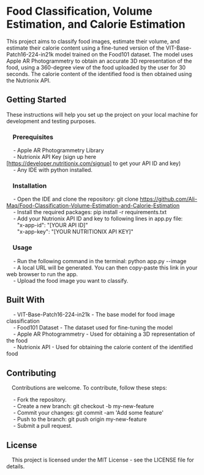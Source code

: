 # Food Classification, Volume Estimation, and Calorie Estimation

This project aims to classify food images, estimate their volume, and estimate their calorie content using a fine-tuned version of the VIT-Base-Patch16-224-in21k model trained on the Food101 dataset. The model uses Apple AR Photogrammetry to obtain an accurate 3D representation of the food, using a 360-degree view of the food uploaded by the user for 30 seconds. The calorie content of the identified food is then obtained using the Nutrionix API.<br>

## Getting Started
These instructions will help you set up the project on your local machine for development and testing purposes.<br>

### &emsp;Prerequisites
&emsp; - Apple AR Photogrammetry Library<br>
&emsp; - Nutrionix API Key (sign up here [https://developer.nutritionix.com/signup] to get your API ID and key)<br>
&emsp; - Any IDE with python installed.<br>

### &emsp;Installation
&emsp; - Open the IDE and clone the repository: git clone https://github.com/Ali-Maq/Food-Classification-Volume-Estimation-and-Calorie-Estimation<br>
&emsp; - Install the required packages: pip install -r requirements.txt<br>
&emsp; - Add your Nutrionix API ID and key to following lines in app.py file:<br>
&emsp;&emsp;"x-app-id": "[YOUR API ID]"<br>
&emsp;&emsp;"x-app-key": "[YOUR NUTRITIONIX API KEY]"<br>

### &emsp;Usage
&emsp; - Run the following command in the terminal: python app.py --image<br>
&emsp; - A local URL will be generated. You can then copy-paste this link in your web browser to run the app.<br>
&emsp; - Upload the food image you want to classify.<br>

## Built With
&emsp; - VIT-Base-Patch16-224-in21k - The base model for food image classification<br>
&emsp; - Food101 Dataset - The dataset used for fine-tuning the model<br>
&emsp; - Apple AR Photogrammetry - Used for obtaining a 3D representation of the food<br>
&emsp; - Nutrionix API - Used for obtaining the calorie content of the identified food<br>

## Contributing
&emsp;Contributions are welcome. To contribute, follow these steps:<br>

&emsp; - Fork the repository.<br>
&emsp; - Create a new branch: git checkout -b my-new-feature<br>
&emsp; - Commit your changes: git commit -am 'Add some feature'<br>
&emsp; - Push to the branch: git push origin my-new-feature<br>
&emsp; - Submit a pull request.<br>

## License
&emsp;This project is licensed under the MIT License - see the LICENSE file for details.






